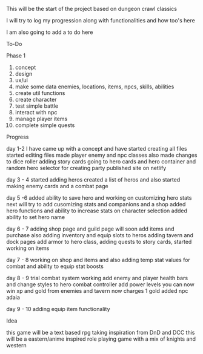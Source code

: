 This will be the start of the project based on dungeon crawl classics

I will try to log my progression along with functionalities and how too's here

I am also going to add a to do here

To-Do

Phase 1
1. concept
2. design
3. ux/ui
4. make some data enemies, locations, items, npcs, skills, abilities
5. create util functions
6. create character
7. test simple battle
8. interact with npc
9. manage player items
10. complete simple quests

Progress

day 1-2
I have came up with a concept and have started creating all files
started editing files made player enemy and npc classes also made changes to dice roller
adding story cards going to hero cards and hero container and random hero selector for creating party
published site on netlify

day 3 - 4
started adding heros created a list of heros and also started making enemy cards and a combat page

day 5 -6
added ability to save hero and working on customizing hero stats next will try to add cusomizing stats and companions and a shop
added hero functions and ability to increase stats on character selection added ability to set hero name

day 6 - 7
adding shop page and guild page will soon add items and purchase also adding inventory and equip slots to heros
adding tavern and dock pages add armor to hero class, adding quests to story cards, started working on items

day 7 - 8
working on shop and items and also adding temp stat values for combat and ability to equip stat boosts

day 8 - 9
trial combat system working add enemy and player health bars and change styles to hero combat controller
add power levels you can now win xp and gold from enemies and tavern now charges 1 gold added npc adaia

day 9 - 10 
adding equip item functionality

Idea

this game will be a text based rpg taking inspiration from DnD and DCC
this will be a eastern/anime inspired role playing game with a mix of knights and western